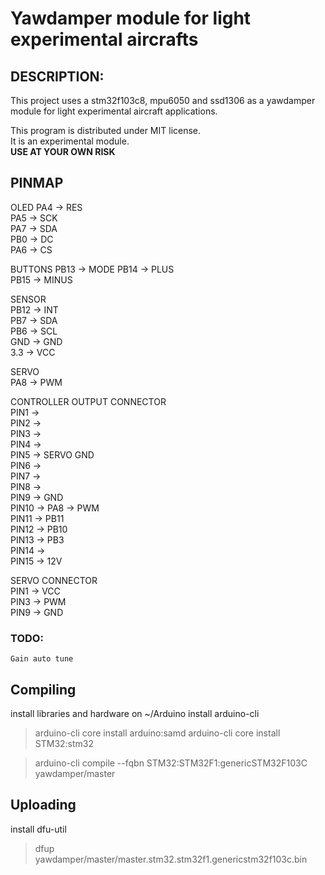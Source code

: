 # Yawdamper module for light experimental aircrafts

## DESCRIPTION:

This project uses a stm32f103c8, mpu6050 and ssd1306 as a yawdamper module for
light experimental aircraft applications.

This program is distributed under MIT license.  
It is an experimental module.   
**USE AT YOUR OWN RISK**

## PINMAP 
  
OLED
    PA4  -> RES  
    PA5  -> SCK  
    PA7  -> SDA  
    PB0  -> DC  
    PA6  -> CS  
  
BUTTONS
    PB13 -> MODE
    PB14 -> PLUS  
    PB15 -> MINUS    

SENSOR  
    PB12 -> INT  
    PB7  -> SDA  
    PB6  -> SCL  
    GND  -> GND  
    3.3  -> VCC  

SERVO  
    PA8  -> PWM  

CONTROLLER OUTPUT CONNECTOR  
    PIN1  ->  
    PIN2  ->  
    PIN3  ->  
    PIN4  ->  
    PIN5  -> SERVO GND  
    PIN6  ->  
    PIN7  ->  
    PIN8  ->  
    PIN9  -> GND  
    PIN10 -> PA8 -> PWM  
    PIN11 -> PB11  
    PIN12 -> PB10  
    PIN13 -> PB3  
    PIN14 ->  
    PIN15 -> 12V  

SERVO CONNECTOR  
    PIN1 -> VCC  
    PIN3 -> PWM  
    PIN9 -> GND  

### TODO:
    Gain auto tune


## Compiling

install libraries and hardware on ~/Arduino
install arduino-cli

> arduino-cli core install arduino:samd
> arduino-cli core install STM32:stm32

> arduino-cli compile --fqbn STM32:STM32F1:genericSTM32F103C yawdamper/master

## Uploading

install dfu-util

> dfup yawdamper/master/master.stm32.stm32f1.genericstm32f103c.bin
